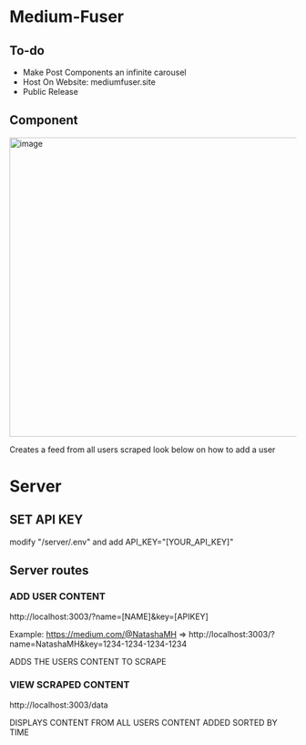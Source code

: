 # Medium-Fuser

## To-do
- Make Post Components an infinite carousel 
- Host On Website: mediumfuser.site
- Public Release


## Component
<img width="525" alt="image" src="https://github.com/CallumAS/Medium-Fuser/assets/53473235/0a9b9950-52a6-48d1-9e2f-65b2ecc387f4">

Creates a feed from all users scraped look below on how to add a user

# Server
## SET API KEY
modify "/server/.env" and add API_KEY="[YOUR_API_KEY]"
## Server routes 
### ADD USER CONTENT
http://localhost:3003/?name=[NAME]&key=[APIKEY]

Example: https://medium.com/@NatashaMH => http://localhost:3003/?name=NatashaMH&key=1234-1234-1234-1234

ADDS THE USERS CONTENT TO SCRAPE

### VIEW SCRAPED CONTENT

http://localhost:3003/data

DISPLAYS CONTENT FROM ALL USERS CONTENT ADDED SORTED BY TIME
